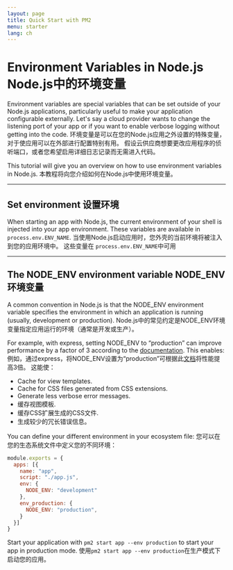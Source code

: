 ```yaml
---
layout: page
title: Quick Start with PM2
menu: starter
lang: ch
---
```


# Environment Variables in Node.js Node.js中的环境变量

Environment variables are special variables that can be set outside of your Node.js applications, particularly useful to make your application configurable externally. Let's say a cloud provider wants to change the listening port of your app or if you want to enable verbose logging without getting into the code.
环境变量是可以在您的Node.js应用之外设置的特殊变量，对于使应用可以在外部进行配置特别有用。 假设云供应商想要更改应用程序的侦听端口，或者您希望启用详细日志记录而无需进入代码。

This tutorial will give you an overview on how to use environment variables in Node.js.
本教程将向您介绍如何在Node.js中使用环境变量。

---

## Set environment 设置环境

When starting an app with Node.js, the current environment of your shell is injected into your app environment. These variables are available in `process.env.ENV_NAME`.
当使用Node.js启动应用时，您外壳的当前环境将被注入到您的应用环境中。 这些变量在 `process.env.ENV_NAME`中可用

---

## The NODE_ENV environment variable NODE_ENV环境变量

A common convention in Node.js is that the NODE_ENV environment variable specifies the environment in which an application is running (usually, development or production).
Node.js中的常见约定是NODE_ENV环境变量指定应用运行的环境（通常是开发或生产）。

For example, with express, setting NODE_ENV to “production” can improve performance by a factor of 3 according to the [documentation](https://expressjs.com/en/advanced/best-practice-performance.html#set-node_env-to-production). This enables:
例如，通过express，将NODE_ENV设置为“production”可根据此[文档](https://expressjs.com/en/advanced/best-practice-performance.html#set-node_env-to-production)将性能提高3倍。 这能使：
- Cache for view templates.
- Cache for CSS files generated from CSS extensions.
- Generate less verbose error messages.
- 缓存视图模板.
- 缓存CSS扩展生成的CSS文件.
- 生成较少的冗长错误信息。

You can define your different environment in your ecosystem file:
您可以在您的生态系统文件中定义您的不同环境：

```javascript
module.exports = {
  apps: [{
    name: "app",
    script: "./app.js",
    env: {
      NODE_ENV: "development"
    },
    env_production: {
      NODE_ENV: "production",
    }
  }]
}
```

Start your application with `pm2 start app --env production` to start your app in production mode.
使用`pm2 start app --env production`在生产模式下启动您的应用。